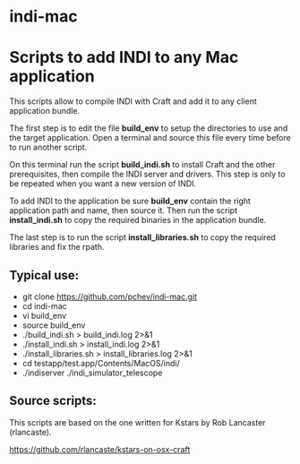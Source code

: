 # indi-mac
# Scripts to add INDI to any Mac application

This scripts allow to compile INDI with Craft and add it to any client application bundle.

The first step is to edit the file **build_env** to setup the directories to use and the target application.
Open a terminal and source this file every time before to run another script.

On this terminal run the script **build_indi.sh** to install Craft and the other prerequisites, then compile the INDI server and drivers.
This step is only to be repeated when you want a new version of INDI.

To add INDI to the application be sure **build_env** contain the right application path and name, then source it. Then run the script **install_indi.sh** to copy the required binaries in the application bundle.

The last step is to run the script **install_libraries.sh** to copy the required libraries and fix the rpath.

## Typical use:

- git clone https://github.com/pchev/indi-mac.git
- cd indi-mac
- vi build_env
- source build_env
- ./build_indi.sh > build_indi.log 2>&1
- ./install_indi.sh > install_indi.log 2>&1
- ./install_libraries.sh > install_libraries.log 2>&1
- cd testapp/test.app/Contents/MacOS/indi/
- ./indiserver ./indi_simulator_telescope

## Source scripts:

This scripts are based on the one written for Kstars by Rob Lancaster (rlancaste). 

https://github.com/rlancaste/kstars-on-osx-craft

